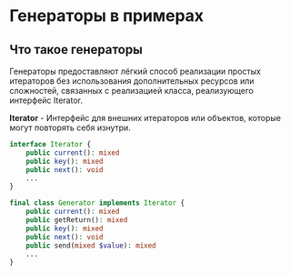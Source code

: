 # Генераторы в примерах

## Что такое генераторы

Генераторы предоставляют лёгкий способ реализации простых итераторов
без использования дополнительных ресурсов или сложностей, связанных 
с реализацией класса, реализующего интерфейс Iterator.

**Iterator** - Интерфейс для внешних итераторов или объектов, 
которые могут повторять себя изнутри.

```php
interface Iterator {
    public current(): mixed
    public key(): mixed
    public next(): void
    ...
}
```

```php
final class Generator implements Iterator {
    public current(): mixed
    public getReturn(): mixed
    public key(): mixed
    public next(): void
    public send(mixed $value): mixed
    ...
}
```